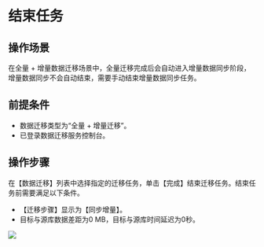 # 结束任务

## 操作场景

在全量 + 增量数据迁移场景中，全量迁移完成后会自动进入增量数据同步阶段，增量数据同步不会自动结束，需要手动结束增量数据同步任务。 

## 前提条件

- 数据迁移类型为“全量 + 增量迁移”。 
- 已登录数据迁移服务控制台。

## 操作步骤

在【数据迁移】列表中选择指定的迁移任务，单击【完成】结束迁移任务。结束任务前需要满足以下条件。

- 【迁移步骤】显示为【同步增量】。
- 目标与源库数据差距为0 MB，目标与源库时间延迟为0秒。

![](https://main.qcloudimg.com/raw/e2b9ed2f2a63a0fdf28a557aa5f7aaf2.png)

